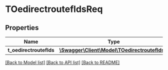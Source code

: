 # TOedirectroutefldsReq

## Properties
Name | Type | Description | Notes
------------ | ------------- | ------------- | -------------
**t_oedirectrouteflds** | [**\Swagger\Client\Model\TOedirectrouteflds[]**](TOedirectrouteflds.md) |  | [optional] 

[[Back to Model list]](../README.md#documentation-for-models) [[Back to API list]](../README.md#documentation-for-api-endpoints) [[Back to README]](../README.md)


